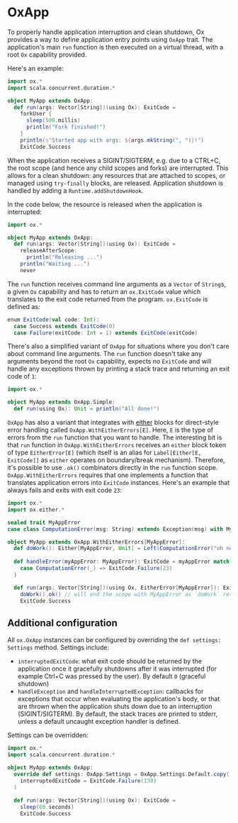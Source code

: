 # OxApp

To properly handle application interruption and clean shutdown, Ox provides a way to define application entry points
using `OxApp` trait. The application's main `run` function is then executed on a virtual thread, with a root `Ox`
capability provided. 

Here's an example:

```scala mdoc:compile-only
import ox.*
import scala.concurrent.duration.*

object MyApp extends OxApp:
  def run(args: Vector[String])(using Ox): ExitCode =
    forkUser {
      sleep(500.millis)
      println("Fork finished!")
    }
    println(s"Started app with args: ${args.mkString(", ")}!")
    ExitCode.Success
```

When the application receives a SIGINT/SIGTERM, e.g. due to a CTRL+C, the root scope (and hence any child scopes and 
forks) are interrupted. This allows for a clean shutdown: any resources that are attached to scopes, or managed using 
`try-finally` blocks, are released. Application shutdown is handled by adding a `Runtime.addShutdownHook`.

In the code below, the resource is released when the application is interrupted:

```scala mdoc:compile-only
import ox.*

object MyApp extends OxApp:
  def run(args: Vector[String])(using Ox): ExitCode =
    releaseAfterScope:
      println("Releasing ...")
    println("Waiting ...")
    never
```

The `run` function receives command line arguments as a `Vector` of `String`s, a given `Ox` capability and 
has to return an `ox.ExitCode` value which translates to the exit code returned from the program. `ox.ExitCode` is 
defined as:

```scala mdoc:compile-only
enum ExitCode(val code: Int):
  case Success extends ExitCode(0)
  case Failure(exitCode: Int = 1) extends ExitCode(exitCode)
```

There's also a simplified variant of `OxApp` for situations where you don't care about command line arguments. 
The `run` function doesn't take any arguments beyond the root `Ox` capability, expects no `ExitCode` and will 
handle any exceptions thrown by printing a stack trace and returning an exit code of `1`:

```scala mdoc:compile-only
import ox.*

object MyApp extends OxApp.Simple:
  def run(using Ox): Unit = println("All done!")
```

`OxApp` has also a variant that integrates with [either](basics/error-handling.md#boundary-break-for-eithers) 
blocks for direct-style error handling called `OxApp.WithEitherErrors[E]`. Here, `E` is the type of errors from the 
`run` function that you want to handle. The interesting bit is that `run` function in `OxApp.WithEitherErrors` receives
an `either` block token of type `EitherError[E]` (which itself is an alias for `Label[Either[E, ExitCode]]` as `either` 
operates on boundary/break mechanism). Therefore, it's possible to use `.ok()` combinators directly in the `run` 
function scope. `OxApp.WithEitherErrors` requires that one implements a function that translates application errors
into `ExitCode` instances. Here's an example that always fails and exits with exit code `23`:

```scala mdoc:compile-only
import ox.*
import ox.either.*

sealed trait MyAppError
case class ComputationError(msg: String) extends Exception(msg) with MyAppError

object MyApp extends OxApp.WithEitherErrors[MyAppError]:
  def doWork(): Either[MyAppError, Unit] = Left(ComputationError("oh no"))
  
  def handleError(myAppError: MyAppError): ExitCode = myAppError match {
    case ComputationError(_) => ExitCode.Failure(23)
  }

  def run(args: Vector[String])(using Ox, EitherError[MyAppError]): ExitCode = 
    doWork().ok() // will end the scope with MyAppError as `doWork` returns a Left
    ExitCode.Success
```

## Additional configuration

All `ox.OxApp` instances can be configured by overriding the `def settings: Settings` method. Settings include:

* `interruptedExitCode`: what exit code should be returned by the application once it gracefully shutdowns after it 
  was interrupted (for example Ctrl+C was pressed by the user). By default `0` (graceful shutdown)
* `handleException` and `handleInterruptedException`: callbacks for exceptions that occur when evaluating the 
  application's body, or that are thrown when the application shuts down due to an interruption (SIGINT/SIGTERM).
  By default, the stack traces are printed to stderr, unless a default uncaught exception handler is defined.

Settings can be overridden:

```scala mdoc:compile-only
import ox.*
import scala.concurrent.duration.*

object MyApp extends OxApp:
  override def settings: OxApp.Settings = OxApp.Settings.Default.copy(
    interruptedExitCode = ExitCode.Failure(130)
  )
  
  def run(args: Vector[String])(using Ox): ExitCode =
    sleep(60.seconds)
    ExitCode.Success
```
